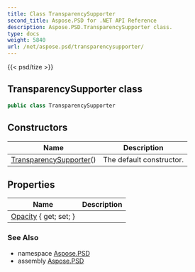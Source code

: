 ```yaml
---
title: Class TransparencySupporter
second_title: Aspose.PSD for .NET API Reference
description: Aspose.PSD.TransparencySupporter class. 
type: docs
weight: 5840
url: /net/aspose.psd/transparencysupporter/
---
```

{{< psd/tize >}}
## TransparencySupporter class

```csharp
public class TransparencySupporter
```

## Constructors

| Name | Description |
| --- | --- |
| [TransparencySupporter](transparencysupporter/)() | The default constructor. |

## Properties

| Name | Description |
| --- | --- |
| [Opacity](../../aspose.psd/transparencysupporter/opacity/) { get; set; } |  |

### See Also

* namespace [Aspose.PSD](../../aspose.psd/)
* assembly [Aspose.PSD](../../)


